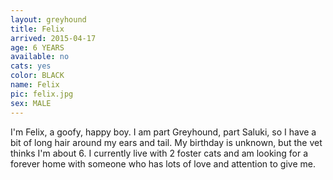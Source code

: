 ```yaml
---
layout: greyhound
title: Felix
arrived: 2015-04-17
age: 6 YEARS
available: no
cats: yes
color: BLACK
name: Felix
pic: felix.jpg
sex: MALE
---
```


I'm Felix, a goofy, happy boy. I am part Greyhound, part Saluki, so I have a bit of long hair
around my ears and tail. My birthday is unknown, but the vet thinks I'm about 6. I currently
live with 2 foster cats and am looking for a forever home with someone who has lots of love and
attention to give me.
